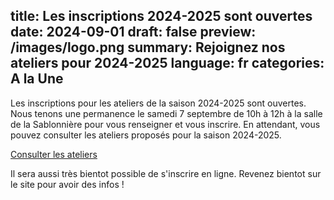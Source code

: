 title: Les inscriptions 2024-2025 sont ouvertes
date: 2024-09-01
draft: false
preview: /images/logo.png
summary: Rejoignez nos ateliers pour 2024-2025
language: fr
categories: A la Une
---

Les inscriptions pour les ateliers de la saison 2024-2025 sont ouvertes. 
Nous tenons une permanence le samedi 7 septembre de 10h à 12h à la salle de la Sablonnière pour vous renseigner et vous inscrire.
En attendant, vous pouvez consulter les ateliers proposés pour la saison 2024-2025.

[Consulter les ateliers](/ateliers)

Il sera aussi très bientot possible de s'inscrire en ligne. Revenez bientot sur le site pour avoir des infos ! 